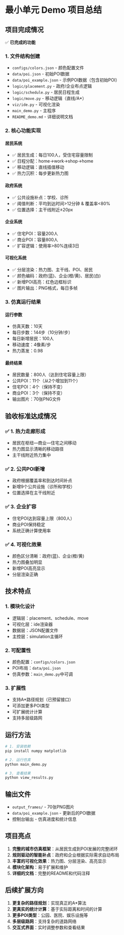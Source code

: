 # 最小单元 Demo 项目总结

## 项目完成情况

✅ **已完成的功能**

### 1. 文件结构创建
- `configs/colors.json` - 颜色配置文件
- `data/poi.json` - 初始POI数据
- `data/poi_example.json` - 示例POI数据（包含初始POI）
- `logic/placement.py` - 政府/企业布点逻辑
- `logic/schedule.py` - 居民日程生成
- `logic/move.py` - 移动逻辑（直线/A*）
- `viz/ide.py` - 可视化渲染
- `main_demo.py` - 主程序
- `README_demo.md` - 详细说明文档

### 2. 核心功能实现

#### 居民系统
- ✅ 居民生成：每日100人，受住宅容量限制
- ✅ 日程分配：home→work→shop→home
- ✅ 移动逻辑：直线插值移动
- ✅ 热力沉积：每步更新热力图

#### 政府系统
- ✅ 公共设施补点：学校、诊所
- ✅ 阈值判断：平均到达时间>12分钟 & 覆盖率<80%
- ✅ 位置选择：主干线附近±20px

#### 企业系统
- ✅ 住宅POI：容量200人
- ✅ 商业POI：容量800人
- ✅ 扩容逻辑：使用率>80%连续3日

#### 可视化系统
- ✅ 分层渲染：热力图、主干线、POI、居民
- ✅ 颜色编码：政府(蓝)、企业(橙/黄)、居民(白)
- ✅ 新增POI高亮：红色边框标识
- ✅ 图片输出：PNG格式，每日多帧

### 3. 仿真运行结果

#### 运行参数
- 仿真天数：10天
- 每日步数：144步（10分钟/步）
- 每日新增居民：100人
- 移动速度：4像素/步
- 热力蒸发：0.98

#### 最终结果
- 居民数量：800人（达到住宅容量上限）
- 公共POI：11个（从2个增加到11个）
- 住宅POI：4个（保持不变）
- 商业POI：3个（保持不变）
- 输出图片：70张PNG文件

## 验收标准达成情况

### ✅ 1. 热力走廊形成
- 居民在枢纽—商业—住宅之间移动
- 热力图显示清晰的移动路径
- 主干线附近热力集中

### ✅ 2. 公共POI新增
- 政府根据覆盖率和到达时间补点
- 新增9个公共设施（诊所和学校）
- 位置选择在主干线附近

### ✅ 3. 企业扩容
- 住宅POI达到容量上限（800人）
- 商业POI保持稳定
- 系统正确计算使用率

### ✅ 4. 可视化效果
- 颜色区分清晰：政府(蓝)、企业(橙/黄)
- 热力图叠加明显
- 新增POI高亮显示
- 分层渲染正确

## 技术特点

### 1. 模块化设计
- 逻辑层：placement、schedule、move
- 可视化层：ide渲染器
- 数据层：JSON配置文件
- 主控层：simulation主循环

### 2. 可配置性
- 颜色配置：`configs/colors.json`
- POI布局：`data/poi.json`
- 仿真参数：`main_demo.py`中可调

### 3. 扩展性
- 支持A*路径规划（已预留接口）
- 可添加更多POI类型
- 可扩展统计计算
- 支持多层级路网

## 运行方法

```bash
# 1. 安装依赖
pip install numpy matplotlib

# 2. 运行仿真
python main_demo.py

# 3. 查看结果
python view_results.py
```

## 输出文件

- `output_frames/` - 70张PNG图片
- `data/poi_example.json` - 更新后的POI数据
- 控制台输出 - 仿真进度和统计信息

## 项目亮点

1. **完整的城市仿真框架**：从居民生成到POI发展的完整闭环
2. **规则驱动的智能补点**：政府和企业根据实际需求自动布局
3. **丰富的可视化效果**：热力图、分层渲染、高亮显示
4. **模块化架构**：易于扩展和维护
5. **详细的文档**：完整的README和代码注释

## 后续扩展方向

1. **更复杂的路径规划**：实现真正的A*算法
2. **更真实的统计计算**：基于实际距离和时间的计算
3. **更多POI类型**：公园、医院、娱乐设施等
4. **多层级路网**：支持复杂的道路网络
5. **交互式界面**：实时调整参数和查看结果



